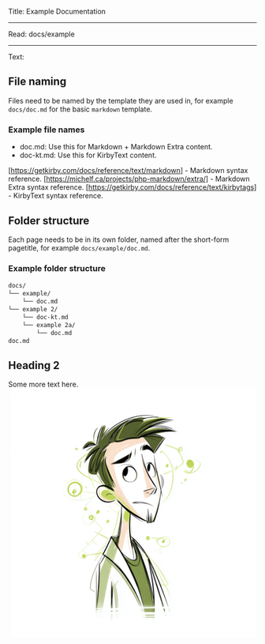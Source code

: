 Title: Example Documentation

----

Read: docs/example

----

Text:

## File naming
Files need to be named by the template they are used in, for example `docs/doc.md` for the basic `markdown` template.

### Example file names
- doc.md: Use this for Markdown + Markdown Extra content.
- doc-kt.md: Use this for KirbyText content.

[https://getkirby.com/docs/reference/text/markdown] - Markdown syntax reference.
[https://michelf.ca/projects/php-markdown/extra/] - Markdown Extra syntax reference.
[https://getkirby.com/docs/reference/text/kirbytags] - KirbyText syntax reference.


## Folder structure
Each page needs to be in its own folder, named after the short-form pagetitle, for example `docs/example/doc.md`.

### Example folder structure
```
docs/
└── example/
    └── doc.md
└── example 2/
    └── doc-kt.md
    └── example 2a/
        └── doc.md
doc.md
```

## Heading 2

Some more text here.
![Example Image](./test-image-1.png)